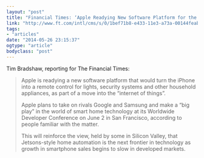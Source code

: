 ```yaml
---
layout: "post"
title: "Financial Times: ‘Apple Readying New Software Platform for the “Smart Home”"
link: "http://www.ft.com/intl/cms/s/0/1bef71b8-e433-11e3-a73a-00144feabdc0.html?siteedition=intl"
tags: 
- "articles"
date: "2014-05-26 23:15:37"
ogtype: "article"
bodyclass: "post"
---
```


Tim Bradshaw, reporting for The Financial Times:

> Apple is readying a new software platform that would turn the iPhone into a remote control for lights, security systems and other household appliances, as part of a move into the “internet of things”.
> 
> Apple plans to take on rivals Google and Samsung and make a “big play” in the world of smart home technology at its Worldwide Developer Conference on June 2 in San Francisco, according to people familiar with the matter.
> 
> This will reinforce the view, held by some in Silicon Valley, that Jetsons-style home automation is the next frontier in technology as growth in smartphone sales begins to slow in developed markets.